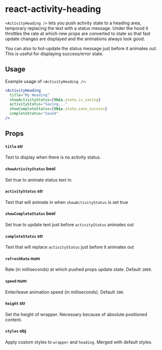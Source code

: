 react-activity-heading
======================
`<ActivityHeading />` lets you push activity state to a heading area, temporary replacing the text with a status message. Under the hood it throttles the rate at which new props are converted to state so that fast update changes are displayed and the animations always look good. 

You can also to hot-update the status message just before it animates out. This is useful for displaying success/error state.

## Usage

Example usage of `<ActivityHeading />`:

```jsx
<ActivityHeading 
  title="My Heading"
  showActivityStatus={this.state.is_saving}
  activityStatus="Saving..."
  showCompleteStatus={this.state.save_success}
  completeStatus="Saved"
/>
```


## Props

#### `title` str
Text to display when there is no activity status.

#### `showActivityStatus` bool
Set true to animate status text in.

#### `activityStatus` str
Text that will animate in when `showActivityStatus` is set true

#### `showCompleteStatus` bool
Set true to update text just before `activityStatus` animates out

#### `completeStatus` str
Text that will replace `activityStatus` just before it animates out

#### `refreshRate` num
Rate (in milliseconds) at which pushed props update state. Default `1000`.

#### `speed` num
Enter/leave animation speed (in milliseconds). Default `300`.

#### `height` str
Set the height of wrapper. Necessary because of absolute positioned content.

#### `styles` obj
Apply custom styles to `wrapper` and `heading`. Merged with default styles.
